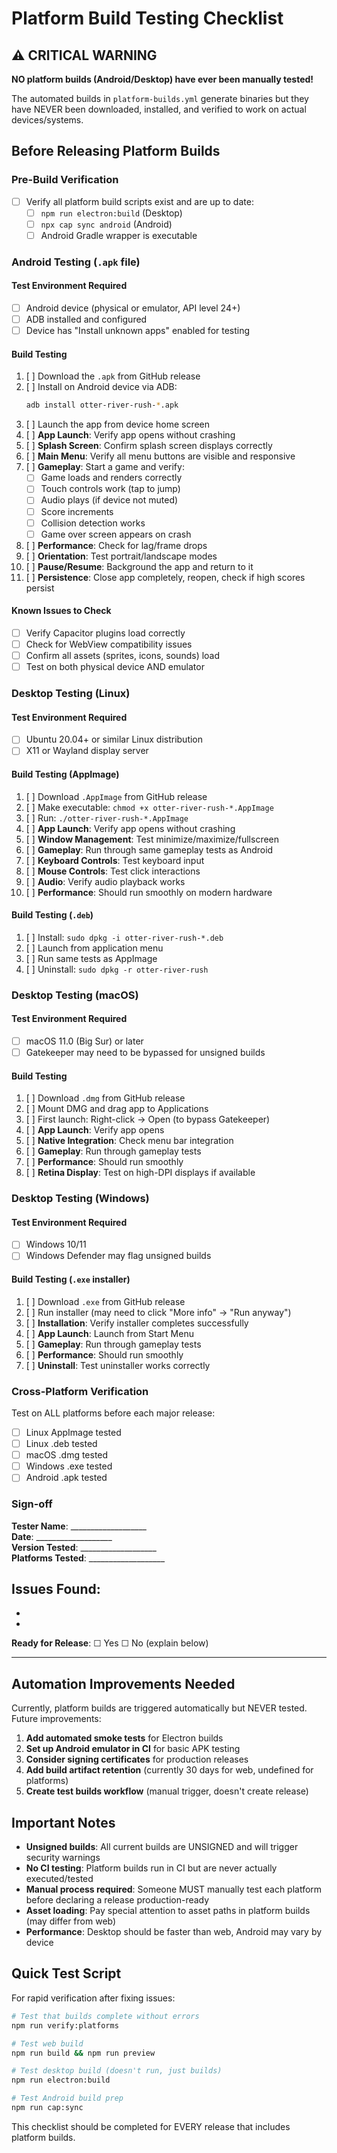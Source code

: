 # Platform Build Testing Checklist

## ⚠️ CRITICAL WARNING

**NO platform builds (Android/Desktop) have ever been manually tested!**

The automated builds in `platform-builds.yml` generate binaries but they have NEVER been downloaded, installed, and verified to work on actual devices/systems.

## Before Releasing Platform Builds

### Pre-Build Verification

- [ ] Verify all platform build scripts exist and are up to date:
  - [ ] `npm run electron:build` (Desktop)
  - [ ] `npx cap sync android` (Android)
  - [ ] Android Gradle wrapper is executable

### Android Testing (`.apk` file)

#### Test Environment Required
- [ ] Android device (physical or emulator, API level 24+)
- [ ] ADB installed and configured
- [ ] Device has "Install unknown apps" enabled for testing

#### Build Testing
1. [ ] Download the `.apk` from GitHub release
2. [ ] Install on Android device via ADB:
   ```bash
   adb install otter-river-rush-*.apk
   ```
3. [ ] Launch the app from device home screen
4. [ ] **App Launch**: Verify app opens without crashing
5. [ ] **Splash Screen**: Confirm splash screen displays correctly
6. [ ] **Main Menu**: Verify all menu buttons are visible and responsive
7. [ ] **Gameplay**: Start a game and verify:
   - [ ] Game loads and renders correctly
   - [ ] Touch controls work (tap to jump)
   - [ ] Audio plays (if device not muted)
   - [ ] Score increments
   - [ ] Collision detection works
   - [ ] Game over screen appears on crash
8. [ ] **Performance**: Check for lag/frame drops
9. [ ] **Orientation**: Test portrait/landscape modes
10. [ ] **Pause/Resume**: Background the app and return to it
11. [ ] **Persistence**: Close app completely, reopen, check if high scores persist

#### Known Issues to Check
- [ ] Verify Capacitor plugins load correctly
- [ ] Check for WebView compatibility issues
- [ ] Confirm all assets (sprites, icons, sounds) load
- [ ] Test on both physical device AND emulator

### Desktop Testing (Linux)

#### Test Environment Required
- [ ] Ubuntu 20.04+ or similar Linux distribution
- [ ] X11 or Wayland display server

#### Build Testing (AppImage)
1. [ ] Download `.AppImage` from GitHub release
2. [ ] Make executable: `chmod +x otter-river-rush-*.AppImage`
3. [ ] Run: `./otter-river-rush-*.AppImage`
4. [ ] **App Launch**: Verify app opens without crashing
5. [ ] **Window Management**: Test minimize/maximize/fullscreen
6. [ ] **Gameplay**: Run through same gameplay tests as Android
7. [ ] **Keyboard Controls**: Test keyboard input
8. [ ] **Mouse Controls**: Test click interactions
9. [ ] **Audio**: Verify audio playback works
10. [ ] **Performance**: Should run smoothly on modern hardware

#### Build Testing (`.deb`)
1. [ ] Install: `sudo dpkg -i otter-river-rush-*.deb`
2. [ ] Launch from application menu
3. [ ] Run same tests as AppImage
4. [ ] Uninstall: `sudo dpkg -r otter-river-rush`

### Desktop Testing (macOS)

#### Test Environment Required
- [ ] macOS 11.0 (Big Sur) or later
- [ ] Gatekeeper may need to be bypassed for unsigned builds

#### Build Testing
1. [ ] Download `.dmg` from GitHub release
2. [ ] Mount DMG and drag app to Applications
3. [ ] First launch: Right-click → Open (to bypass Gatekeeper)
4. [ ] **App Launch**: Verify app opens
5. [ ] **Native Integration**: Check menu bar integration
6. [ ] **Gameplay**: Run through gameplay tests
7. [ ] **Performance**: Should run smoothly
8. [ ] **Retina Display**: Test on high-DPI displays if available

### Desktop Testing (Windows)

#### Test Environment Required
- [ ] Windows 10/11
- [ ] Windows Defender may flag unsigned builds

#### Build Testing (`.exe` installer)
1. [ ] Download `.exe` from GitHub release
2. [ ] Run installer (may need to click "More info" → "Run anyway")
3. [ ] **Installation**: Verify installer completes successfully
4. [ ] **App Launch**: Launch from Start Menu
5. [ ] **Gameplay**: Run through gameplay tests
6. [ ] **Performance**: Should run smoothly
7. [ ] **Uninstall**: Test uninstaller works correctly

### Cross-Platform Verification

Test on ALL platforms before each major release:

- [ ] Linux AppImage tested
- [ ] Linux .deb tested
- [ ] macOS .dmg tested
- [ ] Windows .exe tested
- [ ] Android .apk tested

### Sign-off

**Tester Name**: ___________________  
**Date**: ___________________  
**Version Tested**: ___________________  
**Platforms Tested**: ___________________

**Issues Found**:
- 
- 
- 

**Ready for Release**: ☐ Yes  ☐ No (explain below)

---

## Automation Improvements Needed

Currently, platform builds are triggered automatically but NEVER tested. Future improvements:

1. **Add automated smoke tests** for Electron builds
2. **Set up Android emulator in CI** for basic APK testing
3. **Consider signing certificates** for production releases
4. **Add build artifact retention** (currently 30 days for web, undefined for platforms)
5. **Create test builds workflow** (manual trigger, doesn't create release)

## Important Notes

- **Unsigned builds**: All current builds are UNSIGNED and will trigger security warnings
- **No CI testing**: Platform builds run in CI but are never actually executed/tested
- **Manual process required**: Someone MUST manually test each platform before declaring a release production-ready
- **Asset loading**: Pay special attention to asset paths in platform builds (may differ from web)
- **Performance**: Desktop should be faster than web, Android may vary by device

## Quick Test Script

For rapid verification after fixing issues:

```bash
# Test that builds complete without errors
npm run verify:platforms

# Test web build
npm run build && npm run preview

# Test desktop build (doesn't run, just builds)
npm run electron:build

# Test Android build prep
npm run cap:sync
```

This checklist should be completed for EVERY release that includes platform builds.

